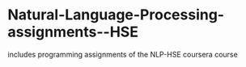 # Natural-Language-Processing-assignments--HSE
includes programming assignments of the NLP-HSE coursera course
